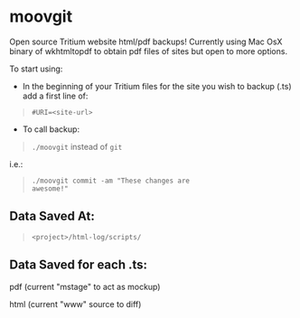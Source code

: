 moovgit
=======

Open source Tritium website html/pdf backups! Currently using Mac OsX binary of wkhtmltopdf to obtain pdf files of sites but open to more options.

To start using:

* In the beginning of your Tritium files for the site you wish to backup (.ts) add a first line of:

> <code>#URI=\<site-url\></code>

* To call backup:

> <code>./moovgit</code> instead of <code>git</code> 

i.e.: 
> <code>./moovgit commit -am "These changes are awesome!"<args></code>

Data Saved At:
--------------
> <code>\<project>/html-log/scripts/</code>

Data Saved for each .ts:
-------------------
pdf (current "mstage" to act as mockup)

html (current "www" source to diff)
